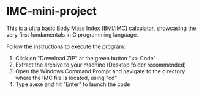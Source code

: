 # IMC-mini-project

This is a ultra basic Body Mass Index (BMI/IMC) calculator, showcasing the very first fundamentals in C programming language.


Follow the instructions to execute the program:

1.   Click on "Download ZIP" at the green button "<> Code"
2.   Extract the archive to your machine (Desktop folder recommended)
3.   Open the Windows Command Prompt and navigate to the directory where the IMC file is located, using "cd"
4.   Type a.exe and hit "Enter" to launch the code    
